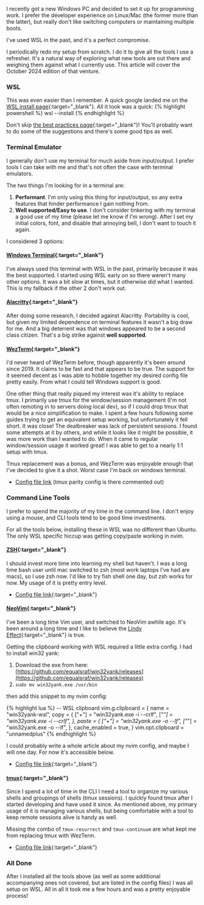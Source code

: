 I recently got a new Windows PC and decided to set it up for programming work.
I prefer the developer experience on Linux/Mac (the former more than the
latter), but really don't like switching computers or maintaining multiple
boots.

I've used WSL in the past, and it's a perfect compromise.

I periodically redo my setup from scratch. I do it to give all the tools I use
a refresher. It's a natural way of exploring what new tools are out there and
weighing them against what I currently use. This article will cover the October 2024 edition of that venture.


### WSL

This was even easier than I remember. A quick google landed me on the [WSL
install page](https://learn.microsoft.com/en-us/windows/wsl/install){:target="_blank"}. All it
took was a quick:
{% highlight powershell %}
wsl --install
{% endhighlight %}

Don't skip [the best practices page](https://learn.microsoft.com/en-us/windows/wsl/setup/environment){:target="_blank"}! You'll probably
want to do some of the suggestions and there's some good tips as well.

### Terminal Emulator

I generally don't use my terminal for much aside from input/output.
I prefer tools I can take with me and that's not often the case with terminal
emulators.

The two things I'm looking for in a terminal are:
1. **Performant**. I'm only using this thing for input/output, so any extra
   features that hinder performance I gain nothing from.
2. **Well supported/Easy to use**. I don't consider tinkering with my terminal a good use
   of my time (please let me know if I'm wrong). After I set my initial colors,
   font, and disable that annoying bell, I don't want to touch it again.

I considered 3 options:

#### [Windows Terminal](https://learn.microsoft.com/en-us/windows/terminal/install){:target="_blank"}

I've always used this terminal with WSL in the past, primarily because it was
the best supported. I started using WSL early on so there weren't many other
options. It was a bit slow at times, but it otherwise did what I wanted. This
is my fallback if the other 2 don't work out.

#### [Alacritty](https://alacritty.org/){:target="_blank"}

After doing some research, I decided against Alacritty. Portability is cool,
but given my limited dependence on terminal features it wasn't a big draw for
me. And a big deterrent was that windows appeared to be a second class citizen.
That's a big strike against **well supported**.

#### [WezTerm](https://wezfurlong.org/wezterm/index.html){:target="_blank"}

I'd never heard of WezTerm before, though apparently it's been around since 2019. It claims to be fast and that appears to be true. The support for it
seemed decent as I was able to hobble together my desired config file pretty
easily. From what I could tell Windows support is good.

One other thing that really piqued my interest was it's ability to replace
tmux. I primarily use tmux for the window/session management (I'm not often
remoting in to servers doing local dev), so if I could drop tmux that would be
a nice simplification to make. I spent a few hours following some guides trying
to get an equivalent setup working, but unfortunately it fell short. It was
close! The dealbreaker was lack of persistent sessions. I found some
attempts at it by others, and while it looks like it might be possible, it was
more work than I wanted to do. When it came to regular window/session usage
it worked great! I was able to get to a nearly 1:1 setup with tmux.

Tmux replacement was a bonus, and WezTerm was enjoyable enough that I've
decided to give it a shot. Worst case I'm back on windows terminal.

- [Config file link](https://github.com/rpoole/dotfiles/blob/master/.wezterm.lua) (tmux parity
config is there commented out)

### Command Line Tools

I prefer to spend the majority of my time in the command line. I don't enjoy
using a mouse, and CLI tools tend to be good time investments.

For all the tools below, installing these in WSL was no different than Ubuntu. The only WSL
specific hiccup was getting copy/paste working in nvim.

#### [ZSH](https://ohmyz.sh/){:target="_blank"}

I should invest more time into learning my shell but haven't. I was a long time
bash user until mac switched to zsh (most work laptops I've had are macs), so
I use zsh now. I'd like to try fish shell one day, but zsh works for now. My
usage of it is pretty entry level.

- [Config file link](https://github.com/rpoole/dotfiles/blob/master/.zshrc){:target="_blank"}

#### [NeoVim](https://neovim.io/){:target="_blank"}

I've been a long time Vim user, and switched to NeoVim awhile ago. It's been
around a long time and I like to believe the [Lindy
Effect](https://en.wikipedia.org/wiki/Lindy_effect){:target="_blank"} is true.

Getting the clipboard working with WSL required a little extra config. I had to
install win32 yank:
1. Download the exe from here: [https://github.com/equalsraf/win32yank/releases](https://github.com/equalsraf/win32yank/releases)
2. `sudo mv win32yank.exe /usr/bin`

then add this snippet to my nvim config:

{% highlight lua %}
-- WSL clipboard
vim.g.clipboard = {
    name = "win32yank-wsl",
    copy = {
        ["+"] = "win32yank.exe -i --crlf",
        ["*"] = "win32yank.exe -i --crlf",
    },
    paste = {
        ["+"] = "win32yank.exe -o --lf",
        ["*"] = "win32yank.exe -o --lf",
    },
    cache_enabled = true,
}
vim.opt.clipboard = "unnamedplus"
{% endhighlight %}

I could probably write a whole article about my nvim config, and maybe I will
one day. For now it's accessible below.
- [Config file link](https://github.com/rpoole/dotfiles/tree/master/.config/nvim){:target="_blank"}

#### [tmux](https://github.com/tmux/tmux/wiki){:target="_blank"}

Since I spend a lot of time in the CLI I need a tool to organize my various
shells and groupings of shells (tmux sessions). I quickly found tmux after I 
started developing and have used it since. As mentioned above, my primary usage
of it is managing various shells, but being comfortable with a tool to keep
remote sessions alive is handy as well.

Missing the combo of `tmux-resurrect` and `tmux-continuum` are what kept me from
replacing tmux with WezTerm.

- [Config file link](https://github.com/rpoole/dotfiles/blob/master/.tmux.conf){:target="_blank"}

### All Done

After I installed all the tools above (as well as some additional accompanying
ones not covered, but are listed in the config files) I was all setup on WSL.
All in all it took me a few hours and was a pretty enjoyable process!
